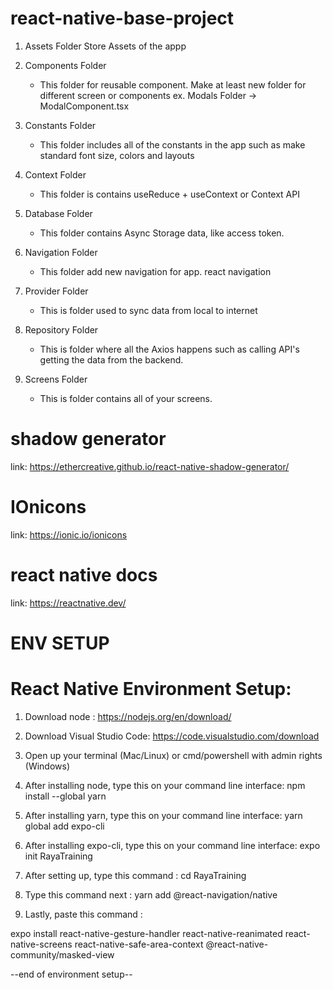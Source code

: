 # react-native-base-project

1. Assets Folder
   Store Assets of the appp

2. Components Folder
   - This folder for reusable component.
   Make at least new folder for different screen or components ex. Modals Folder -> ModalComponent.tsx

3. Constants Folder
   - This folder includes all of the constants in the app such as make standard font size, colors and layouts

4. Context Folder
   - This folder is contains useReduce + useContext or Context API

5. Database Folder
   - This folder contains Async Storage data, like access token.

6. Navigation Folder
   - This folder add new navigation for app. react navigation

7. Provider Folder
   - This is folder used to sync data from local to internet

8. Repository Folder
   - This is folder where all the Axios happens such as calling API's getting the data from the backend.

9. Screens Folder
   - This is folder contains all of your screens.


# shadow generator
link: https://ethercreative.github.io/react-native-shadow-generator/

# IOnicons
link: https://ionic.io/ionicons

# react native docs
link: https://reactnative.dev/


# ENV SETUP
# React Native Environment Setup:

1. Download node : https://nodejs.org/en/download/

2. Download Visual Studio Code: https://code.visualstudio.com/download

3. Open up your terminal (Mac/Linux) or cmd/powershell with admin rights (Windows)

4. After installing node, type this on your command line interface: npm install --global yarn

5. After installing yarn, type this on your command line interface: yarn global add expo-cli

6. After installing expo-cli, type this on your command line interface: expo init RayaTraining

7. After setting up, type this command : cd RayaTraining

8. Type this command next : yarn add @react-navigation/native

9. Lastly, paste this command :

 expo install react-native-gesture-handler react-native-reanimated react-native-screens react-native-safe-area-context @react-native-community/masked-view

--end of environment setup--
